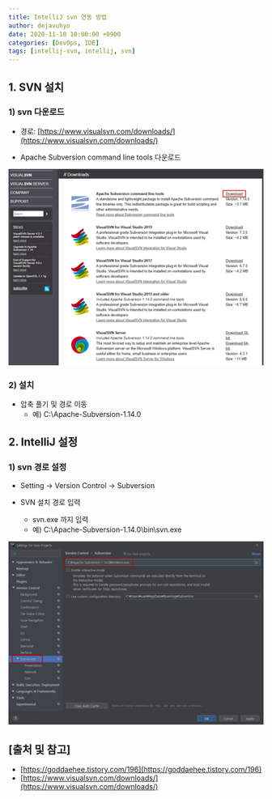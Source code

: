 ```yaml
---
title: IntelliJ svn 연동 방법
author: dejavuhyo
date: 2020-11-10 10:00:00 +0900
categories: [DevOps, IDE]
tags: [intellij-svn, intellij, svn]
---
```


## 1. SVN 설치

### 1) svn 다운로드

* 경로: [https://www.visualsvn.com/downloads/](https://www.visualsvn.com/downloads/)

* Apache Subversion command line tools 다운로드

![img001](/assets/img/2020-11-10-intellij-svn/img001.png)

### 2) 설치

* 압축 풀기 및 경로 이동
  - 예) C:\Apache-Subversion-1.14.0

## 2. IntelliJ 설정

### 1) svn 경로 설정

* Setting → Version Control → Subversion

* SVN 설치 경로 입력
  - svn.exe 까지 입력
  - 예) C:\Apache-Subversion-1.14.0\bin\svn.exe

![img002](/assets/img/2020-11-10-intellij-svn/img002.png)

## [출처 및 참고]
* [https://goddaehee.tistory.com/196](https://goddaehee.tistory.com/196)
* [https://www.visualsvn.com/downloads/](https://www.visualsvn.com/downloads/)
